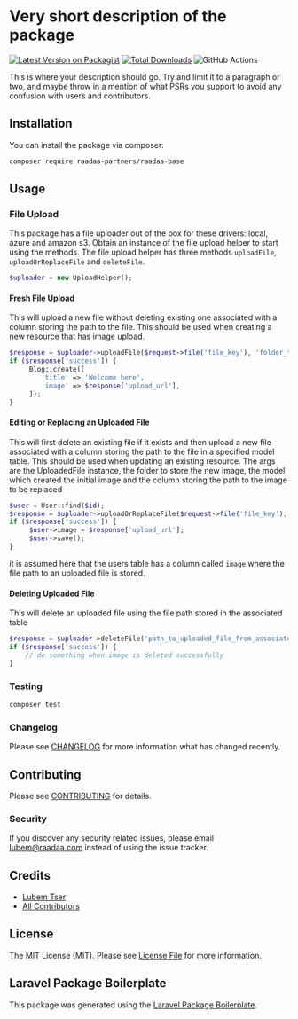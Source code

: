 # Very short description of the package

[![Latest Version on Packagist](https://img.shields.io/packagist/v/raadaa-partners/raadaa-base.svg?style=flat-square)](https://packagist.org/packages/raadaa-partners/raadaa-base)
[![Total Downloads](https://img.shields.io/packagist/dt/raadaa-partners/raadaa-base.svg?style=flat-square)](https://packagist.org/packages/raadaa-partners/raadaa-base)
![GitHub Actions](https://github.com/raadaa-partners/raadaa-base/actions/workflows/main.yml/badge.svg)

This is where your description should go. Try and limit it to a paragraph or two, and maybe throw in a mention of what PSRs you support to avoid any confusion with users and contributors.

## Installation

You can install the package via composer:

```bash
composer require raadaa-partners/raadaa-base
```

## Usage

### File Upload
This package has a file uploader out of the box for these drivers: local, azure and amazon s3. Obtain an instance of the file upload helper to start using the methods. The file upload 
helper has three methods `uploadFile`, `uploadOrReplaceFile` and `deleteFile`.
```php
$uploader = new UploadHelper();
```

#### Fresh File Upload

This will upload a new file without deleting existing one associated with a column storing the path to the file. This should be used when creating a new resource that has image upload.

```php
$response = $uploader->uploadFile($request->file('file_key'), 'folder_to_store_image');
if ($response['success']) {
     Blog::create([ 
        'title' => 'Welcome here', 
        'image' => $response['upload_url'],
     ]);
}
```
#### Editing or Replacing an Uploaded File

This will first delete an existing file if it exists and then upload a new file associated with a column storing the path to the file in a specified model table. This should be used when updating an existing resource. The args are the UploadedFile instance, the folder to store the new image,
the model which created the initial image and the column storing the path to the image to be replaced

```php
$user = User::find($id);
$response = $uploader->uploadOrReplaceFile($request->file('file_key'), 'folder_to_store_image', $user, 'image');
if ($response['success']) {
     $user->image = $response['upload_url'];
     $user->save();
}
```
it is assumed here that the users table has a column called `image` where the file path to an uploaded file is stored.

#### Deleting Uploaded File

This will delete an uploaded file using the file path stored in the associated table

```php
$response = $uploader->deleteFile('path_to_uploaded_file_from_associated_table_column');
if ($response['success']) {
    // do something when image is deleted successfully
}
```

### Testing

```bash
composer test
```

### Changelog

Please see [CHANGELOG](CHANGELOG.md) for more information what has changed recently.

## Contributing

Please see [CONTRIBUTING](CONTRIBUTING.md) for details.

### Security

If you discover any security related issues, please email lubem@raadaa.com instead of using the issue tracker.

## Credits

-   [Lubem Tser](https://github.com/raadaa-partners)
-   [All Contributors](../../contributors)

## License

The MIT License (MIT). Please see [License File](LICENSE.md) for more information.

## Laravel Package Boilerplate

This package was generated using the [Laravel Package Boilerplate](https://laravelpackageboilerplate.com).
